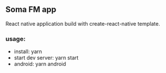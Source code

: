 ## Soma FM app

React native application build with create-react-native template.

### usage:

- install: yarn
- start dev server: yarn start
- android: yarn android
